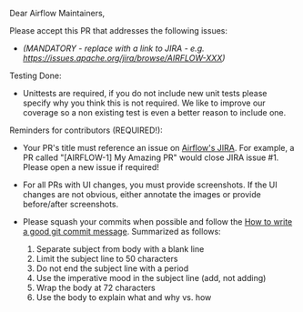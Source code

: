 Dear Airflow Maintainers,

Please accept this PR that addresses the following issues:
- *(MANDATORY - replace with a link to JIRA - e.g. https://issues.apache.org/jira/browse/AIRFLOW-XXX)*

Testing Done:
- Unittests are required, if you do not include new unit tests please
specify why you think this is not required. We like to improve our
coverage so a non existing test is even a better reason to include one.

Reminders for contributors (REQUIRED!):
* Your PR's title must reference an issue on 
[Airflow's JIRA](https://issues.apache.org/jira/browse/AIRFLOW/). 
For example, a PR called "[AIRFLOW-1] My Amazing PR" would close JIRA 
issue #1. Please open a new issue if required!

* For all PRs with UI changes, you must provide screenshots. If the UI changes are not obvious, either annotate the images or provide before/after screenshots.

* Please squash your commits when possible and follow the [How to write a good git commit message](http://chris.beams.io/posts/git-commit/). 
Summarized as follows:
  1. Separate subject from body with a blank line
  2. Limit the subject line to 50 characters
  3. Do not end the subject line with a period
  4. Use the imperative mood in the subject line (add, not adding)
  5. Wrap the body at 72 characters
  6. Use the body to explain what and why vs. how

